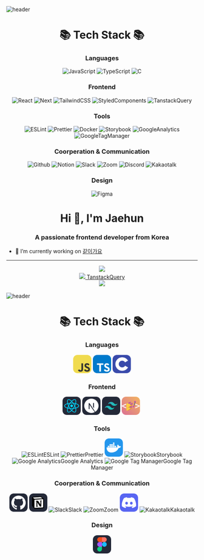 ![header](https://capsule-render.vercel.app/api?type=venom&height=250&text=JaeJae's%20Github&fontSize=75&color=0:A6B1E1,100:424874&section=header&fontColor=F4EEFF)

<h1 align="center"> 📚 Tech Stack 📚 </h2>

<h3 align="center"> Languages </h3>
<div align="center">
  <img alt="JavaScript" src="https://img.shields.io/badge/-JavaScript-F7DF1E?style=for-the-badge&logo=JavaScript&logoColor=000000">
  <img alt="TypeScript" src="https://img.shields.io/badge/-Typescript-3178C6?style=for-the-badge&logo=TypeScript&logoColor=ffffff"/>  
  <img alt="C" src="https://img.shields.io/badge/-C-A8B9CC?style=for-the-badge&logo=C&logoColor=000000"/>
</div>

<h3 align="center"> Frontend </h3>
<div align="center">
  <img alt="React" src="https://img.shields.io/badge/-React-61DAFB?style=for-the-badge&logo=React&logoColor=000000"/>
  <img alt="Next" src="https://img.shields.io/badge/-Next-000000?style=for-the-badge&logo=nextdotjs&logoColor=FFFFFF"/>
  <img alt="TailwindCSS" src="https://img.shields.io/badge/-TailwindCSS-06B6D4?style=for-the-badge&logo=tailwindcss&logoColor=FFFFFF"/>
  <img alt="StyledComponents" src="https://img.shields.io/badge/-StyledComponents-DB7093?style=for-the-badge&logo=styledcomponents&logoColor=FFFFFF"/> 
  <img alt="TanstackQuery" src="https://img.shields.io/badge/-TanstackQuery-FF4154?style=for-the-badge&logo=reactquery&logoColor=FFFFFF"/>  
</div>

<h3 align="center"> Tools </h3>
<div align="center">
  <img alt="ESLint" src="https://img.shields.io/badge/-ESLint-4B32C3?style=for-the-badge&logo=eslint&logoColor=FFFFFF"/>
  <img alt="Prettier" src="https://img.shields.io/badge/-Prettier-F7B93E?style=for-the-badge&logo=prettier&logoColor=000000"/>
  <img alt="Docker" src="https://img.shields.io/badge/-Docker-2496ED?style=for-the-badge&logo=docker&logoColor=FFFFFF"/>
  <img alt="Storybook" src="https://img.shields.io/badge/-Storybook-FF4785?style=for-the-badge&logo=storybook&logoColor=FFFFFF"/>
  <img alt="GoogleAnalytics" src="https://img.shields.io/badge/-GA-E37400?style=for-the-badge&logo=googleanalytics&logoColor=FFFFFF"/>
  <img alt="GoogleTagManager" src="https://img.shields.io/badge/-GTM-246FDB?style=for-the-badge&logo=googletagmanager&logoColor=FFFFFF"/>
</div>

<h3 align="center"> Coorperation & Communication </h3>
<div align="center">
  <img alt="Github" src="https://img.shields.io/badge/-Github-181717?style=for-the-badge&logo=github&logoColor=FFFFFF"/>
  <img alt="Notion" src="https://img.shields.io/badge/-Notion-000000?style=for-the-badge&logo=notion&logoColor=FFFFFF"/>
  <img alt="Slack" src="https://img.shields.io/badge/-Slack-4A154B?style=for-the-badge&logo=slack&logoColor=FFFFFF"/>
  <img alt="Zoom" src="https://img.shields.io/badge/-Zoom-0B5CFF?style=for-the-badge&logo=zoom&logoColor=FFFFFF"/>
  <img alt="Discord" src="https://img.shields.io/badge/-Discord-5865F2?style=for-the-badge&logo=discord&logoColor=FFFFFF"/>
  <img alt="Kakaotalk" src="https://img.shields.io/badge/-Kakaotalk-FFCD00?style=for-the-badge&logo=kakaotalk&logoColor=000000"/>
</div>

<h3 align="center"> Design </h3>
<div align="center">
  <img alt="Figma" src="https://img.shields.io/badge/-Figma-F24E1E?style=for-the-badge&logo=figma&logoColor=FFFFFF"/>
</div>

<h1 align="center">Hi 👋, I'm Jaehun</h1>
<h3 align="center">A passionate frontend developer from Korea</h3>

- 🔭 I’m currently working on [같이가요](https://github.com/GoTogether-Inc)

---
<p align="center">
  <a href="https://skillicons.dev">
    <img src="https://skillicons.dev/icons?i=js,ts,c" />
  </br>
    <img src="https://skillicons.dev/icons?i=react,next,tailwind,styledcomponents,tanstackquery" />
    TanstackQuery
  </br>  
    <img src="https://skillicons.dev/icons?i=eslint,prettier,docker,storybook,googleanalytics,googletagmanager," />
    
  </a>
</p>

![header](https://capsule-render.vercel.app/api?type=venom&height=250&text=JaeJae's%20Github&fontSize=75&color=0:A6B1E1,100:424874&section=header&fontColor=F4EEFF)

<h1 align="center"> 📚 Tech Stack 📚 </h2>

<h3 align="center"> Languages </h3>
<div align="center">
  <img alt="JavaScript" src="./icons/JavaScript.svg" width="48"/>
  <img alt="TypeScript" src="./icons/TypeScript.svg" width="48"/>
  <img alt="C" src="./icons/C.svg" width="48"/>
</div>

<h3 align="center"> Frontend </h3>
<div align="center">
  <img alt="" src="./icons/React-Dark.svg" width="48"/>
  <img alt="" src="./icons/NextJS-Dark.svg" width="48"/>
  <img alt="" src="./icons/TailwindCSS-Dark.svg" width="48"/>
  <img alt="" src="./icons/StyledComponents.svg" width="48"/>
  <img alt="" src="./icons/" width="48">
</div>

<h3 align="center"> Tools </h3>
<div align="center">
  <img alt="ESLint" src="./icons/" width="48"/>ESLint
  <img alt="Prettier" src="./icons/" width="48"/>Prettier
  <img alt="Docker" src="./icons/Docker.svg" width="48"/>
  <img alt="Storybook" src="./icons" width="48"/>Storybook
  <img alt="Google Analytics" src="./icons/" width="48"/>Google Analytics
  <img alt="Google Tag Manager" src="./icons/" width="48"/>Google Tag Manager
</div>


<h3 align="center"> Coorperation & Communication </h3>
<div align="center">
  <img alt="Github" src="./icons/Github-Dark.svg" width="48"/>
  <img alt="Notion" src="./icons/Notion-Dark.svg" width="48"/>
  <img alt="Slack" src="./icons" width="48"/>Slack
  <img alt="Zoom" src="./icons" width="48"/>Zoom
  <img alt="Discord" src="./icons/Discord.svg" width="48"/>
  <img alt="Kakaotalk" src="./icons" width="48"/>Kakaotalk
</div>

<h3 align="center"> Design </h3>
<div align="center">
  <img alt="Figma" src="./icons/Figma-Dark.svg" width="48"/>
</div>

<div align="center">
  <img alt="" src="./icons" width="48"/>
</div>
